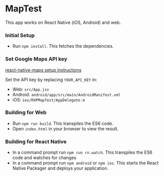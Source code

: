 # MapTest

This app works on React Native (iOS, Android) and web.

### Initial Setup

- Run `npm install`. This fetches the dependencies.

### Set Google Maps API key

[react-native-maps setup instructions](https://github.com/react-community/react-native-maps/blob/master/docs/installation.md)

Set the API key by replacing `YOUR_API_KEY` in:
- Web: `src/App.jsx`
- Android: `android/app/src/main/AndroidManifest.xml`
- iOS: `ios/RXPMapTest/AppDelegate.m`

### Building for Web

- Run `npm run build`. This transpiles the ES6 code.
- Open `index.html` in your browser to view the result.

### Building for React Native

- In a command prompt run `npm run rn.watch`. This transpiles the ES6 code and watches for changes
- In a command prompt run `npm android` or `npm ios`. This starts the React Native Packager and deploys your application.
